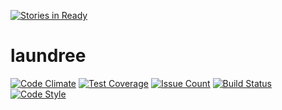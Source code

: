 [![Stories in Ready](https://badge.waffle.io/laundree/laundree.png?label=ready&title=Ready)](https://waffle.io/laundree/laundree)
# laundree

[![Code Climate](https://codeclimate.com/github/laundree/laundree/badges/gpa.svg)](https://codeclimate.com/github/laundree/laundree)
[![Test Coverage](https://codeclimate.com/github/laundree/laundree/badges/coverage.svg)](https://codeclimate.com/github/laundree/laundree/coverage)
[![Issue Count](https://codeclimate.com/github/laundree/laundree/badges/issue_count.svg)](https://codeclimate.com/github/laundree/laundree)
[![Build Status](https://travis-ci.org/laundree/laundree.svg?branch=master)](https://travis-ci.org/laundree/laundree)
[![Code Style](https://img.shields.io/badge/code%20style-standard-blue.svg?style=flat)](https://github.com/feross/standard)
